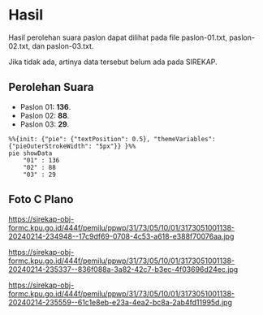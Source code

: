 # Hasil

Hasil perolehan suara paslon dapat dilihat pada file paslon-01.txt, paslon-02.txt, dan paslon-03.txt.

Jika tidak ada, artinya data tersebut belum ada pada SIREKAP.

## Perolehan Suara

 * Paslon 01: **136**.
 * Paslon 02: **88**.
 * Paslon 03: **29**.

```mermaid
%%{init: {"pie": {"textPosition": 0.5}, "themeVariables": {"pieOuterStrokeWidth": "5px"}} }%%
pie showData
    "01" : 136
    "02" : 88
    "03" : 29
```
## Foto C Plano

https://sirekap-obj-formc.kpu.go.id/444f/pemilu/ppwp/31/73/05/10/01/3173051001138-20240214-234948--17c9df69-0708-4c53-a618-e388f70076aa.jpg

https://sirekap-obj-formc.kpu.go.id/444f/pemilu/ppwp/31/73/05/10/01/3173051001138-20240214-235337--836f088a-3a82-42c7-b3ec-4f03696d24ec.jpg

https://sirekap-obj-formc.kpu.go.id/444f/pemilu/ppwp/31/73/05/10/01/3173051001138-20240214-235559--61c1e8eb-e23a-4ea2-bc8a-2ab4fd11995d.jpg
